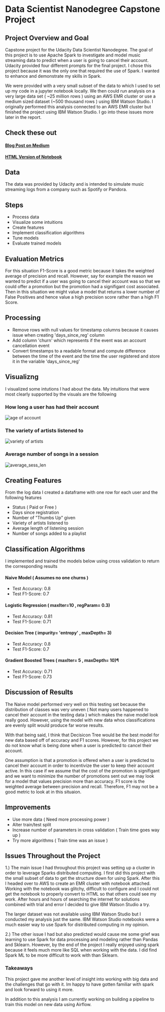 # Data Scientist Nanodegree Capstone Project
## Project Overview and Goal
Capstone project for the Udacity Data Scientist Nanodegree. The goal of this project is to use Apache Spark to investigate and model music streaming data to predict when a user is going to cancel their account. Udacity provided four different prompts for the final project. I chose this project because it was the only one that required the use of Spark. I wanted to enhance and demonstrate my skills in Spark. 

We were provided with a very small subset of the data to which I used to set up my code in a jupyter notebook locally. We then could run analysis on a very large data set ( ~25 million rows ) using an AWS EMR cluster or use a medium sized dataset (~500 thousand rows ) using IBM Watson Studio. I originally performed this analysis connected to an AWS EMR cluster but finished the project using IBM Watson Studio. I go into these issues more later in the report. 

## Check these out 
#### [Blog Post on Medium](https://medium.com/@claytonvanhovel/udacity-data-science-nanodegrees-1b5a4c38c86d?sk=416f7a01ab1513b72caf732cb2202dcb)

#### [HTML Version of Notebook](https://htmlpreview.github.io/?https://github.com/claytv/DSND-Capstone/blob/master/dsnd_capstone.html)

## Data
The data was provided by Udacity and is intended to simulate music streaming logs from a company such as Spotify or Pandora. 

## Steps
* Process data
* Visualize some intuitions
* Create features
* Implement classification algorithms
* Tune models
* Evaluate trained models

## Evaluation Metrics 
For this situation F1-Score is a good metric because it takes the weighted average of precision and recall. However, say for example the reason we wanted to predict if a user was going to cancel their account was so that we could offer a promotion but the promotion had a signifigant cost associated. Then in this situation we might value a model that returns a lower number of False Positives and hence value a high precision score rather than a high F1 Score. 

## Processing
* Remove rows with null values for timestamp columns because it causes issue when creating 'days_since_reg' column
* Add column 'churn' which represents if the event was an account cancellation event
* Convert timestamps to a readable format and compute difference between the time of the event and the time the user registered and store it in the variable 'days_since_reg'

## Visualizng
I visualized some intutions I had about the data. My intuitions that were most clearly supported by the visuals are the following

### How long a user has had their account
![age of account](images/time_since_registration.png)

### The variety of artists listened to 
![variety of artists](images/variety_of_artists.png)

### Average number of songs in a session 
![average_sess_len](images/avg_sess_length.png)

## Creating Features 

From the log data I created a dataframe with one row for each user and the following features

* Status ( Paid or Free )
* Days since registration
* Number of "Thumbs Up" given
* Variety of artists listened to
* Average length of listening session
* Number of songs added to a playlist


## Classification Algorithms 
I implemented and trained the models below using cross validation to return the corresponding results

#### Naive Model ( Assumes no one churns )
* Test Accuracy: 0.8
* Test F1-Score: 0.7
#### Logistic Regression ( maxIter=10 , regParam= 0.3)
* Test Accuracy: 0.81
* Test F1-Score: 0.71
#### Decision Tree ( impurity= 'entropy' , maxDepth= 3)
* Test Accuracy: 0.8
* Test F1-Score: 0.7
#### Gradient Boosted Trees ( maxIter= 5 , maxDepth= 10)¶
* Test Accuracy: 0.71
* Test F1-Score: 0.73


## Discussion of Results
The Naive model performed very well on this testing set because the distribution of classes was very uneven ( Not many users happened to cancel their account in the testing data ) which makes the naive model look really good. However, using the model with new data whos classifications are evenly split would produce far worse results. 

With that being said, I think that Decisicon Tree would be the best model for new data based off of accuracy and F1 scores. However, for this project we do not know what is being done when a user is predicted to cancel their account. 

One assumption is that a promotion is offered when a user is predicted to cancel their account in order to incentivize the user to keep their account active. In this case if we assume that the cost of the promotion is signifigant and we want to minimize the number of promotions sent out we may look for a model that values precision more than accuracy. F1 score is the weighted average between precision and recall. Therefore, F1 may not be a good metric to look at in this situaion.

## Improvements

* Use more data ( Need more processing power )
* Alter train/test split
* Increase number of parameters in cross validation ( Train time goes way up )
* Try more algorithms ( Train time was an issue )

## Issues Throughout the Project
1.) The main issue I had throughout this project was setting up a cluster in order to leverage Sparks distributed computing. I first did this project with the small subset of data to get the structure down for using Spark. After this I headed over to AWS to create an EMR cluster with notebook attached. Working with the notebook was glitchy, difficult to configure and I could not get the notebook to properly convert to HTML so that others could see my work. After hours and hours of searching the internet for solutions combined with trial and error I decided to give IBM Watson Studio a try. 

The larger dataset was not available using IBM Watson Studio but I conducted my analysis just the same. IBM Watson Studio notebooks were a much easier way to use Spark for distributed computing in my opinion. 

2.) The other issue I had but also predicted would cause me some grief was learning to use Spark for data processing and modeling rather than Pandas and Sklearn. However, by the end of the project I really enjoyed using spark because it feels much more like SQL when working with the data. I did find Spark ML to be more difficult to work with than Sklearn. 

### Takeaways 
This project gave me another level of insight into working with big data and the challenges that go with it. Im happy to have gotten familiar with spark and look forward to using it more.

In addition to this analysis I am currently working on building a pipeline to train this model on new data using Airflow. 
